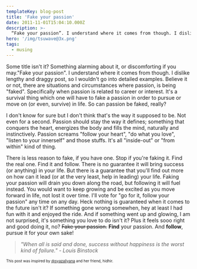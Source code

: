```yaml
---
templateKey: blog-post
title: 'Fake your passion'
date: 2011-11-01T15:04:10.000Z
description: >-
  “Fake your passion”. I understand where it comes from though. I dislike lengthy and draggy post, so I wouldn't go into detailed examples. Believe it or not, there are situations and circumstances where passion, is being "faked". Specifically when passion is related to career or interest. It's a survival thing which one will have to fake a passion in order to pursue or move on (or even, survive) in life. 
hero: '/img/tsuwave@3x.png'
tags:
  - musing
---
```

Some title isn't it? Something alarming about it, or discomforting if you may."Fake your passion". I understand where it comes from though. I dislike lengthy and draggy post, so I wouldn't go into detailed examples. Believe it or not, there are situations and circumstances where passion, is being "faked". Specifically when passion is related to career or interest. It's a survival thing which one will have to fake a passion in order to pursue or move on (or even, survive) in life. So can passion be faked, really?

I don't know for sure but I don't think that's the way it supposed to be. Not even for a second. Passion should stay the way it defines; something that conquers the heart, energizes the body and fills the mind, naturally and instinctively. Passion screams "follow your heart", "do what you love", "listen to your innerself" and those stuffs. It's all "inside-out" or "from within" kind of thing. 

There is less reason to fake, if you have one. Stop if you're faking it. Find the real one. Find it and follow. There is no guarantee it will bring success (or anything) in your life. But there is a guarantee that you'll find out more on how can it lead (or at the very least, help in leading) your life. Faking your passion will drain you down along the road, but following it will fuel instead. You would want to keep growing and be excited as you move forward in life, not lost it over time. I'll vote for "go for it, follow your passion" any time on any day. Heck nothing is guaranteed when it comes to the future isn't it? If something gone wrong somewhen, hey at least I had fun with it and enjoyed the ride. And if something went up and glowing, I am not surprised, it's something you love to do isn't it? Plus it feels sooo right and good doing it, no? <span style="text-decoration: line-through;">Fake your passion.</span> <strong>Find</strong> your passion. And <strong>follow</strong>, pursue it for your own sake!
<blockquote>
<p><em>"When all is said and done, success without happiness is the worst kind of failure." - Louis Binstock</em></p>
</blockquote>
<p><span style="font-size: x-small;">This post was inspired by <a href="http://twitter.com/syazaliyana" target="_blank">@syazaliyana</a> and her friend, hidhir.</span></p>